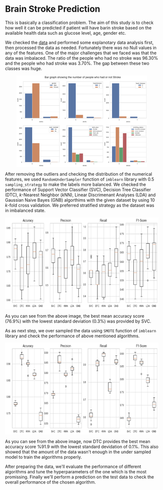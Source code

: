 # Brain Stroke Prediction
This is basically a classification problem. The aim of this study is to check how well it can be predicted if patient will have barin stroke based on the available health data such as glucose level, age, gender etc.

We checked the [data](https://github.com/muscak/Brain-Stroke-Prediction/tree/main/Data) and performed some explanotary data analysis first, then processed the data as needed. Fortunately there was no Null values in any of the features. One of the major challenges that we faced was that the data was imbalaced. The ratio of the people who had no stroke was 96.30% and the people who had stroke was 3.70%. The gap between these two classes was huge. 
<p align='center' >
  <img src='images/imbalanced.png' align='center' height=300>
</p>

After removing the outliers and checking the distribution of the numerical features, we used `RandomUnderSampler` function of `imblearn` library with 0.5 `sampling_strategy` to make the labels more balanced. We checked the performance of Support Vector Classifier (SVC), Decision Tree Classifier (DTC), $k$-Nearest Neighbor ($k$NN), Linear Discrimenant Analyses (LDA) and Gaussian Naive Bayes (GNB) algorthims with the given dataset by using 10 $k$-fold cross validation. We preferred stratified strategy as the dataset was in imbalanced state.

<p align='center' >
  <img src='images/under_sampling_perf.png' align='center' height=300>
</p>

As you can see from the above image, the best mean accuracy score (76.9%) with the lowest standard deviation (0.3%) was provided by SVC.

As as next step, we over sampled the data using `SMOTE` function of `imblearn` library and check the performance of above mentioned algorithms.

<p align='center' >
  <img src='images/over_sampling_perf.png' align='center' height=300>
</p>

As you can see from the above image, now DTC provides the best mean accuracy score %91.9 with the lowest standard devidation of 0.1%. This also showed that the amount of the data wasn't enough in the under sampled model to train the algorithms properly.

After preparing the data, we'll evaluate the performance of different algorithms and tune the hyperparameters of the one which is the most promissing. Finally we'll perform a prediction on the test data to check the overall performance of the chosen algorithm.
